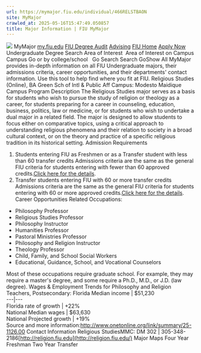```yaml
---
url: https://mymajor.fiu.edu/individual/466RELSTBAON
site: MyMajor
crawled_at: 2025-05-16T15:47:49.050857
title: Major Information | FIU MyMajor
---
```


![](https://mymajor.fiu.edu/assets/logo-T4VPR2BI.png)
MyMajor
[my.fiu.edu](https://my.fiu.edu/)
[FIU Degree Audit](https://dasa.fiu.edu/all-departments/advising/panther-success-hub/panther-degree-audit/)
[Advising](https://advising.fiu.edu)
[FIU Home](https://www.fiu.edu/)
[Apply Now](https://admissions.fiu.edu/)
Undergraduate Degree Search
Area of Interest
​
Area of Interest
on
Campus
​
Campus
Go
or by college/school
​
​
Go
Search
Search
GoShow All
MyMajor provides in-depth information on all FIU Undergraduate majors, their admissions criteria, career opportunities, and their departments' contact information. Use this tool to help find where you fit at FIU.
Religious Studies (Online),
BA
Green Sch of Intl & Public Aff
Campus:
Modesto Maidique Campus
Program Description
The Religious Studies major serves as a basis for students who wish to pursue the study of religion or theology as a career, for students preparing for a career in counseling, education, business, politics, law or medicine, or for students who wish to undertake a dual major in a related field. The major is designed to allow students to focus either on comparative topics, using a critical approach to understanding religious phenomena and their relation to society in a broad cultural context, or on the theory and practice of a specific religious tradition in its historical setting.
Admission Requirements
1. Students entering FIU as Freshmen or as a Transfer student with less than 60 transfer credits
Admissions criteria are the same as the general FIU criteria for students entering with fewer than 60 approved credits.[Click here for the details](http://admissions.fiu.edu/apply/freshman/).
2. Transfer students entering FIU with 60 or more transfer credits
Admissions criteria are the same as the general FIU criteria for students entering with 60 or more approved credits.[Click here for the details](http://admissions.fiu.edu/apply/transfer/).
Career Opportunities
Related Occupations:
  * Philosophy Professor
  * Religious Studies Professor
  * Philosophy Instructor
  * Humanities Professor
  * Pastoral Ministries Professor
  * Philosophy and Religion Instructor
  * Theology Professor
  * Child, Family, and School Social Workers
  * Educational, Guidance, School, and Vocational Counselors


Most of these occupations require graduate school. For example, they may require a master's degree, and some require a Ph.D., M.D., or J.D. (law degree).
Wages & Employment Trends for Philosophy and Religion Teachers, Postsecondary:
Florida Median income | $51,230  
---|---  
Florida rate of growth | +22%  
National Median wages | $63,630  
National Projected growth | +19%  
Source and more information:<http://www.onetonline.org/link/summary/25-1126.00>
Contact Information
Religious StudiesMMC: DM 302 | 305-348-2186[http://religion.fiu.edu](http://religion.fiu.edu/)
Major Maps
Four Year Freshman
Two Year Transfer
